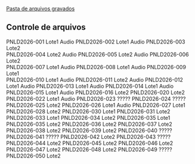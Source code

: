 [Pasta de arquivos gravados](https://drive.google.com/drive/folders/16ckcKdK5DUIL6lDtOeobPPkq8Qu--hCe)



Controle de arquivos
--------------------

PNLD2026-001	Lote1 	 Audio
PNLD2026-002	Lote1 	 Audio
PNLD2026-003	Lote2 	
PNLD2026-004	Lote2 	 Audio
PNLD2026-005	Lote2 	 Audio
PNLD2026-006	Lote2 	
PNLD2026-007	Lote1 	 Audio
PNLD2026-008	Lote1 	 Audio
PNLD2026-009	Lote1 	
PNLD2026-010	Lote1 	 Audio
PNLD2026-011	Lote2 	 Audio
PNLD2026-012	Lote1 	 Audio
PNLD2026-013	Lote1 	 Audio
PNLD2026-014	Lote1 	 Audio
PNLD2026-015	Lote1 	 Audio
PNLD2026-016	Lote2
PNLD2026-020	Lote2
PNLD2026-022	Lote1 	 Audio
PNLD2026-023	?????
PNLD2026-024	?????
PNLD2026-025	Lote2
PNLD2026-026	Lote1 	 Audio
PNLD2026-027	Lote1
PNLD2026-028	Lote2
PNLD2026-030	Lote1
PNLD2026-031	Lote2
PNLD2026-033	Lote1
PNLD2026-034	Lote2
PNLD2026-035	Lote1
PNLD2026-035	Lote2
PNLD2026-036	Lote2
PNLD2026-037	Lote2
PNLD2026-038	Lote2
PNLD2026-039	Lote2
PNLD2026-040	?????
PNLD2026-041	?????
PNLD2026-042	Lote2
PNLD2026-043	?????
PNLD2026-044	Lote2
PNLD2026-045	Lote2
PNLD2026-046	Lote2
PNLD2026-047	Lote2
PNLD2026-048	Lote2
PNLD2026-049	?????
PNLD2026-050	Lote2



